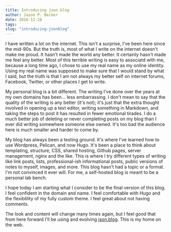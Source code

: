 ```yaml
---
title: Introducing json.blog 
author: Jason P. Becker
date: 2016-12-28 
tags: 
slug: "introducing-jsonblog"
---
```


I have written a lot on the internet. This isn't a surprise, I've been here since the mid-90s. But the truth is, most of what I write on the internet doesn't make me proud. It hasn't made the world any better. It certainly hasn't made me feel any better. Most of this terrible writing is easy to associatd with me, because a long time ago, I chose to use my real name as my online identity. Using my real name was supposed to make sure that I would stand by what I said, but the truth is that I am not always my better self on internet forums, Facebook, Twitter, or other places I get to write.

My personal blog is a bit different. The writing I've done over the years at my own domains has been... less embarrassing. I don't mean to say that the quality of the writing is any better (it's not); it's just that the extra thought involved in opening up a text editor, writing something in Markdown, and taking the steps to post it has resulted in fewer emotional tirades. I do a much better job of deleting or never completing posts on my blog than I ever did writing somewhere someone else owned. It's too bad the audience here is much smaller and harder to come by.

My blog has always been a testing ground. It's where I've learned how to use Wordpress, Pelican, and now Hugo. It's been a place to think about templating, structure, CSS, shared hosting, Github pages, server management, nginx and the like. This is where I try different types of writing like link posts, lists, professional-ish informational posts, public versions of notes to myself, images, and more. This blog hasn't had a topic or a format. I'm not convinced it ever will. For me, a self-hosted blog is meant to be a personal lab bench.

I hope today I am starting what I consider to be the final version of this blog. I feel confident in the domain and name. I feel comfortable with Hugo and the flexiblility of my fully custom theme. I feel great about not having comments. 

The look and content will change many times again, but I feel good that from here forward I'll be using and evolving [json.blog](http://json.blog). This is my home on the web.